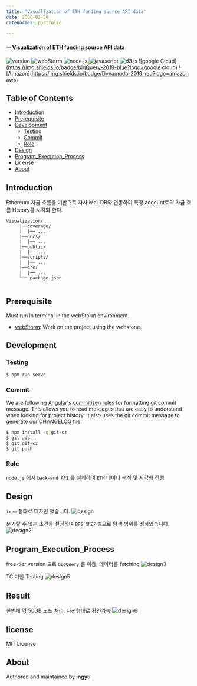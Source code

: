 ```yaml
---
title: "Visualization of ETH funding source API data"
date: 2020-03-20
categories: portfolio

---
```

#### ㅡ Visualization of ETH funding source API data

![version](https://img.shields.io/badge/version-0.0.1-orange?)
![webStorm](https://img.shields.io/badge/webStorm-2019.3.4-blue?logo=webStorm)
![node.js](https://img.shields.io/badge/node.js-12.16.1-green?logo=node.js)
![javascript](https://img.shields.io/badge/javascript-es6-yellow?logo=javascript)
![d3.js](https://img.shields.io/badge/d3.js-5.15.0-orange?logo=d3.js)
![google Cloud](https://img.shields.io/badge/bigQuery-2019-blue?logo=google cloud)
![Amazon](https://img.shields.io/badge/Dynamodb-2019-red?logo=amazon aws)



## Table of Contents

- [Introduction](#introduction)
- [Prerequisite](#prerequisite)
- [Development](#development)
  - [Testing](#testing)
  - [Commit](#commit)
  - [Role](#role)
- [Design](#design)
- [Program_Execution_Process](#program_execution_process)
- [License](#license)
- [About](#about)

## Introduction
Ethereum 자금 흐름을 기반으로 자사 Mal-DB와 연동하여 특정 account로의 자금 흐름 History를 시각화 한다.
```
Visualization/
     |──coverage/
     |  |── ...
     |──docs/
     |  |── ...
     |──public/
     |  |── ...
     |──scripts/
     |  |── ...
     |──src/
     |  |── ...       
     └── package.json


```
## Prerequisite

Must run in terminal in the webStorm environment.

- [webStorm](https://www.jetbrains.com/ko-kr/webstorm/download/#section=mac): Work on the project using the webstone.

## Development

### Testing

```bash
$ npm run serve
```
### Commit

We are following [Angular's commitizen rules](https://github.com/angular/angular.js/blob/master/DEVELOPERS.md#-git-commit-guidelines) for formatting git commit message. This allows you to read messages that are easy to understand when looking for project history. It also uses the git commit message to generate our [CHANGELOG](/CHANGELOG.md) file.
```bash
$ npm install -g git-cz
$ git add .
$ git git-cz
$ git push
```

### Role
`node.js` 에서 `back-end API` 를 설계하여 `ETH` 데이터 분석 및 시각화 진행

## Design

`tree` 형태로 디자인 했습니다. 
![design](../../assets/images/eth/eth.png)

분기할 수 없는 조건을 설정하여 `BFS 알고리즘`으로 탐색 범위를 정하였습니다. 
![design2](../../assets/images/eth/eth2.png)

## Program_Execution_Process
free-tier version 으로 `bigQuery` 를 이용, 데이터를 fetching
![design3](../../assets/images/eth/eth3.png)

TC 기반 Testing
![design5](../../assets/images/eth/eth5.png)

## Result
한번에 약 50GB 노드 처리, 나선형태로 확인가능
![design6](../../assets/images/eth/eth6.png)

## license
MIT License

## About

Authored and maintained by **ingyu**


[jekyll-docs]: https://jekyllrb.com/docs/home
[jekyll-gh]:   https://github.com/jekyll/jekyll
[jekyll-talk]: https://talk.jekyllrb.com/
[code]: https://github.com/lllilllilllilili/hufs_projects/blob/master/OperatingSystem/Heart%20rate%20measurement.c
